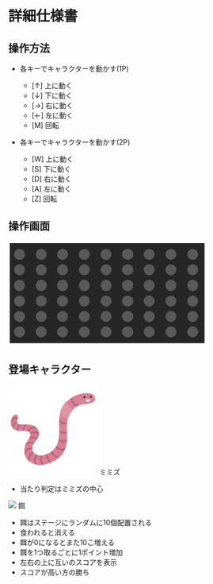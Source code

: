 # 詳細仕様書

## 操作方法
- 各キーでキャラクターを動かす(1P)
    - [↑] 上に動く
    - [↓] 下に動く
    - [→] 右に動く
    - [←] 左に動く
    - [M] 回転
   
- 各キーでキャラクターを動かす(2P)
    - [W] 上に動く
    - [S] 下に動く
    - [D] 右に動く
    - [A] 左に動く
    - [Z] 回転

## 操作画面
![](./field.png)

## 登場キャラクター
![](./mimizu.png)
ミミズ
- 当たり判定はミミズの中心

![](./餌.png)
餌

- 餌はステージにランダムに10個配置される
- 食われると消える
- 餌が0になるとまた10こ増える
- 餌を1つ取るごとに1ポイント増加
- 左右の上に互いのスコアを表示
- スコアが高い方の勝ち
